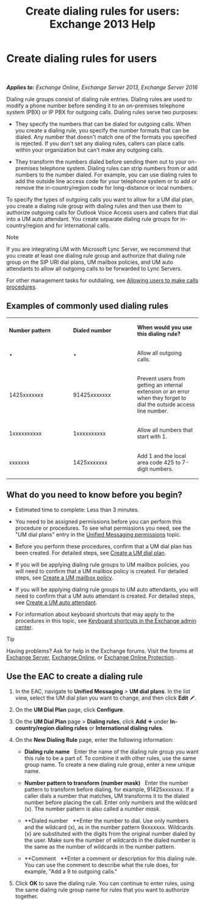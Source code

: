﻿---
title: 'Create dialing rules for users: Exchange 2013 Help'
TOCTitle: Create dialing rules for users
ms:assetid: c11e3d62-3eb1-4d7e-8741-9bede593e2df
ms:mtpsurl: https://technet.microsoft.com/en-us/library/JJ898502(v=EXCHG.150)
ms:contentKeyID: 50873812
ms.date: 12/10/2017
mtps_version: v=EXCHG.150
---

# Create dialing rules for users

 

_**Applies to:** Exchange Online, Exchange Server 2013, Exchange Server 2016_


Dialing rule groups consist of dialing rule entries. Dialing rules are used to modify a phone number before sending it to an on-premises telephone system (PBX) or IP PBX for outgoing calls. Dialing rules serve two purposes:

  - They specify the numbers that can be dialed for outgoing calls. When you create a dialing rule, you specify the number formats that can be dialed. Any number that doesn't match one of the formats you specified is rejected. If you don't set any dialing rules, callers can place calls within your organization but can't make any outgoing calls.

  - They transform the numbers dialed before sending them out to your on-premises telephone system. Dialing rules can strip numbers from or add numbers to the number dialed. For example, you can use dialing rules to add the outside line access code for your telephone system or to add or remove the in-country/region code for long-distance or local numbers.

To specify the types of outgoing calls you want to allow for a UM dial plan, you create a dialing rule group with dialing rules and then use them to authorize outgoing calls for Outlook Voice Access users and callers that dial into a UM auto attendant. You create separate dialing rule groups for in-country/region and for international calls.


> [!NOTE]
> If you are integrating UM with Microsoft Lync Server, we recommend that you create at least one dialing rule group and authorize that dialing rule group on the SIP URI dial plans, UM mailbox policies, and UM auto attendants to allow all outgoing calls to be forwarded to Lync Servers.



For other management tasks for outdialing, see [Allowing users to make calls procedures](https://docs.microsoft.com/en-us/exchange/voice-mail-unified-messaging/set-up-client-voice-mail-features/allow-users-to-make-calls-procedures).

## Examples of commonly used dialing rules


<table>
<colgroup>
<col style="width: 33%" />
<col style="width: 33%" />
<col style="width: 33%" />
</colgroup>
<tbody>
<tr class="odd">
<td><p><strong>Number pattern</strong></p></td>
<td><p><strong>Dialed number</strong></p></td>
<td><p><strong>When would you use this dialing rule?</strong></p></td>
</tr>
<tr class="even">
<td><p>*</p></td>
<td><p>*</p></td>
<td><p>Allow all outgoing calls.</p></td>
</tr>
<tr class="odd">
<td><p>1425xxxxxxx</p></td>
<td><p>91425xxxxxxx</p></td>
<td><p>Prevent users from getting an internal extension or an error when they forget to dial the outside access line number.</p></td>
</tr>
<tr class="even">
<td><p>1xxxxxxxxxx</p></td>
<td><p>1xxxxxxxxxx</p></td>
<td><p>Allow all numbers that start with 1.</p></td>
</tr>
<tr class="odd">
<td><p>xxxxxxx</p></td>
<td><p>1425xxxxxxx</p></td>
<td><p>Add 1 and the local area code 425 to 7-digit numbers.</p></td>
</tr>
</tbody>
</table>


## What do you need to know before you begin?

  - Estimated time to complete: Less than 3 minutes.

  - You need to be assigned permissions before you can perform this procedure or procedures. To see what permissions you need, see the "UM dial plans" entry in the [Unified Messaging permissions](unified-messaging-permissions-exchange-2013-help.md) topic.

  - Before you perform these procedures, confirm that a UM dial plan has been created. For detailed steps, see [Create a UM dial plan](https://docs.microsoft.com/en-us/exchange/voice-mail-unified-messaging/connect-voice-mail-system/create-um-dial-plan).

  - If you will be applying dialing rule groups to UM mailbox policies, you will need to confirm that a UM mailbox policy is created. For detailed steps, see [Create a UM mailbox policy](https://docs.microsoft.com/en-us/exchange/voice-mail-unified-messaging/set-up-voice-mail/create-um-mailbox-policy).

  - If you will be applying dialing rule groups to UM auto attendants, you will need to confirm that a UM auto attendant is created. For detailed steps, see [Create a UM auto attendant](https://docs.microsoft.com/en-us/exchange/voice-mail-unified-messaging/automatically-answer-and-route-calls/create-a-um-auto-attendant).

  - For information about keyboard shortcuts that may apply to the procedures in this topic, see [Keyboard shortcuts in the Exchange admin center](keyboard-shortcuts-in-the-exchange-admin-center-exchange-online-protection-help.md).


> [!TIP]
> Having problems? Ask for help in the Exchange forums. Visit the forums at <A href="https://go.microsoft.com/fwlink/p/?linkid=60612">Exchange Server</A>, <A href="https://go.microsoft.com/fwlink/p/?linkid=267542">Exchange Online</A>, or <A href="https://go.microsoft.com/fwlink/p/?linkid=285351">Exchange Online Protection</A>..



## Use the EAC to create a dialing rule

1.  In the EAC, navigate to **Unified Messaging** \> **UM dial plans**. In the list view, select the UM dial plan you want to change, and then click **Edit** ![Edit icon](images/JJ218640.6f53ccb2-1f13-4c02-bea0-30690e6ea71d(EXCHG.150).gif "Edit icon").

2.  On the **UM Dial Plan** page, click **Configure**.

3.  On the **UM Dial Plan** page \> **Dialing rules**, click **Add** ![Add Icon](images/JJ218640.c1e75329-d6d7-4073-a27d-498590bbb558(EXCHG.150).gif "Add Icon") under **In-country/region dialing rules** or **International dialing rules**.

4.  On the **New Dialing Rule** page, enter the following information:
    
      - **Dialing rule name**   Enter the name of the dialing rule group you want this rule to be a part of. To combine it with other rules, use the same group name. To create a new dialing rule group, enter a new unique name.
    
      - **Number pattern to transform (number mask)**   Enter the number pattern to transform before dialing, for example, 91425xxxxxxx. If a caller dials a number that matches, UM transforms it to the dialed number before placing the call. Enter only numbers and the wildcard (x). The number pattern is also called a *number mask*.
    
      - **Dialed number   **Enter the number to dial. Use only numbers and the wildcard (x), as in the number pattern 9xxxxxxx. Wildcards (x) are substituted with the digits from the original number dialed by the user. Make sure the number of wildcards in the dialed number is the same as the number of wildcards in the number pattern.
    
      - **Comment   **Enter a comment or description for this dialing rule. You can use the comment to describe what the rule does, for example, "Add a 9 to outgoing calls."

5.  Click **OK** to save the dialing rule. You can continue to enter rules, using the same dialing rule group name for rules that you want to authorize together.

